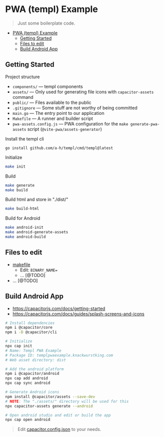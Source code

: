 # PWA (templ) Example

> Just some boilerplate code.

<!--toc:start-->

- [PWA (templ) Example](#pwa-templ-example)
  - [Getting Started](#getting-started)
  - [Files to edit](#files-to-edit)
  - [Build Android App](#build-android-app)

<!--toc:end-->

## Getting Started

Project structure

- `components/` — templ components
- `assets/` — Only used for generating file icons with `capacitor-assets` command
- `public/` — Files available to the public
- `.gitignore` — Some stuff are not worthy of being committed
- `main.go` — The entry point to our application
- `Makefile` — A runner and builder script
- `pwa-assets.config.js` — PWA configuration for the `make generate-pwa-assets`
    script (`@vite-pwa/assets-generator`)

Install the templ cli

```build
go install github.com/a-h/templ/cmd/templ@latest
```

Initialize

```bash
make init
```

Build

```bash
make generate
make build
```

Build html and store in "./dist/"

```bash
make build-html
```

Build for Android

```bash
make android-init
make android-generate-assets
make android-build
```

## Files to edit

- [makefile](makefile)
  - Edit: `BINARY_NAME=`
  - ... [@TODO]
- ... [@TODO]

## Build Android App

- <https://capacitorjs.com/docs/getting-started>
- <https://capacitorjs.com/docs/guides/splash-screens-and-icons>

```bash
# Install dependencies
npm i @capacitor/core
npm i -D @capacitor/cli

# Initialize
npx cap init
# Name: Templ PWA Example
# Package ID: templpwaexample.knackwurstking.com
# Web asset directory: dist

# Add the android platform
npm i @capacitor/android
npx cap add android
npx cap sync android

# Generate Android icons
npm install @capacitor/assets --save-dev
# NOTE: The "./assets/" directory will be used for this
npx capacitor-assets generate --android

# Open android studio and edit or build the app
npx cap open android
```

> Edit [capacitor.config.json](capacitor.config.json) to your needs.
